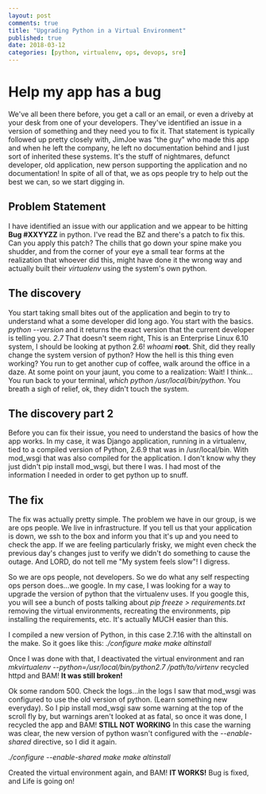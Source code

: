 ```yaml
---
layout: post
comments: true
title: "Upgrading Python in a Virtual Environment"
published: true
date: 2018-03-12
categories: [python, virtualenv, ops, devops, sre]
---
```


# Help my app has a bug

We've all been there before, you get a call or an email, or even a driveby at your desk from one of your developers. They've identified an issue in a version of something and they need you to fix it. That statement is typically followed up pretty closely with, JimJoe was "the guy" who made this app and when he left the company, he left no documentation behind and I just sort of inherited these systems. It's the stuff of nightmares, defunct developer, old application, new person supporting the application and no documentation! In spite of all of that, we as ops people try to help out the best we can, so we start digging in.

## Problem Statement

I have identified an issue with our application and we appear to be hitting **Bug #XXYYZZ** in python. I've read the BZ and there's a patch to fix this. Can you apply this patch? The chills that go down your spine make you shudder, and from the corner of your eye a small tear forms at the realization that whoever did this, might have done it the wrong way and actually built their _virtualenv_ using the system's own python.

## The discovery

You start taking small bites out of the application and begin to try to understand what a some developer did long ago. You start with the basics. _python --version_ and it returns the exact version that the current developer is telling you. _2.7_ That doesn't seem right, This is an Enterprise Linux 6.10 system, I should be looking at python 2.6! _whoami_ **root**. Shit, did they really change the system version of python? How the hell is this thing even working? You run to get another cup of coffee, walk around the office in a daze. At some point on your jaunt, you come to a realization: Wait! I think... You run back to your terminal, _which python_ _/usr/local/bin/python_. You breath a sigh of relief, ok, they didn't touch the system.

## The discovery part 2

Before you can fix their issue, you need to understand the basics of how the app works. In my case, it was Django application, running in a virtualenv, tied to a compiled version of Python, 2.6.9 that was in /usr/local/bin. With mod_wsgi that was also compiled for the application. I don't know why they just didn't pip install mod_wsgi, but there I was. I had most of the information I needed in order to get python up to snuff.

## The fix

The fix was actually pretty simple. The problem we have in our group, is we are ops people. We live in infrastructure. If you tell us that your application is down, we ssh to the box and inform you that it's up and you need to check the app. If we are feeling particularly frisky, we might even check the previous day's changes just to verify we didn't do something to cause the outage. And LORD, do not tell me "My system feels slow"! I digress.

So we are ops people, not developers. So we do what any self respecting ops person does...we google. In my case, I was looking for a way to upgrade the version of python that the virtualenv uses. If you google this, you will see a bunch of posts talking about _pip freeze > requirements.txt_ removing the virtual environments, recreating the environments, pip installing the requirements, etc. It's actually MUCH easier than this.

I compiled a new version of Python, in this case 2.7.16 with the altinstall on the make. So it goes like this:
_./configure_
_make_
_make altinstall_

Once I was done with that, I deactivated the virtual environment and ran _mkvirtualenv --python=/usr/local/bin/python2.7 /path/to/virtenv_ recycled httpd and BAM! **It was still broken!**

Ok some random 500. Check the logs...in the logs I saw that mod_wsgi was configured to use the old version of python. (Learn something new everyday). So I pip install mod_wsgi saw some warning at the top of the scroll fly by, but warnings aren't looked at as fatal, so once it was done, I recycled the app and BAM! **STILL NOT WORKING** In this case the warning was clear, the new version of python wasn't configured with the _--enable-shared_ directive, so I did it again.

_./configure --enable-shared_
_make_
_make altinstall_

Created the virtual environment again, and BAM! **IT WORKS!** Bug is fixed, and Life is going on!
